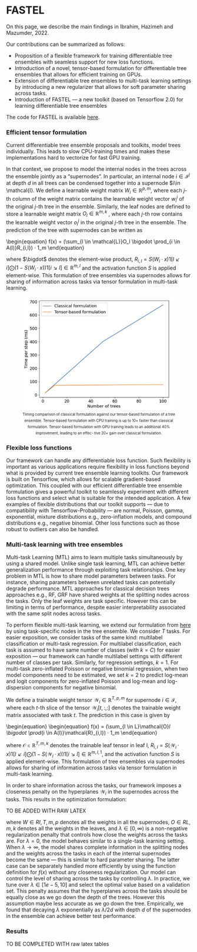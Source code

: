# FASTEL 

On this page, we describe the main findings in Ibrahim, Hazimeh and Mazumder, 2022.

Our contributions can be summarized as follows:

   - Proposition of a flexible framework for training differentiable tree ensembles with seamless support for new loss functions.
   - Introduction of a novel, tensor-based formulation for differentiable tree ensembles that allows for efficient training on GPUs.
   - Extension of differentiable tree ensembles to multi-task learning settings by introducing a new regularizer that allows for soft parameter sharing across tasks.
   - Introduction of FASTEL — a new toolkit (based on Tensorflow 2.0) for learning differentiable tree ensembles

The code for FASTEL is available [here](https://github.com/ShibalIbrahim/FASTEL). 

### Efficient tensor formulation

Current differentiable tree ensemble proposals and toolkits, model trees individually. This leads to slow CPU-training times and makes these implementations hard to vectorize for fast GPU training.

In that context, we propose to model the internal nodes in the trees across the ensemble jointly as a “supernodes”. In particular, an internal node $i \in \mathcal{I}^j$ at depth $d$ in all trees can be condensed together into a supernode $i\in \mathcal{I}. We define a learnable weight matrix $W_i \in \mathbb{R}^{p,m}$, where each $j$-th column of the weight matrix contains the learnable weight vector $w_i^j$ of the original $j$-th tree in the ensemble. Similarly, the leaf nodes are defined to store a learnable weight matrix $O_l \in \mathbb{R}^{m,k}$ , where each $j$-th row contains the learnable weight vector $o_l^j$ in the original $j$-th tree in the ensemble. The prediction of the tree with supernodes can be written as

\begin{equation}
f(x) = (\sum_{l \in \mathcal{L}}O_l \bigodot \prod_{i \in A(l)}R_{i,l}) · 1_m
\end{equation}

where $\bigdot$ denotes the element-wise product, $R_{i,l}= S(W_i ·x)1[l \swarrow i]\bigodot(1 − S(W_i ·x))1[i \searrow l] \in \mathbb{R}^{m,l}$ and the activation function $S$ is applied element-wise. This formulation of tree ensembles via supernodes allows for sharing of information across tasks via tensor formulation in multi-task learning.

<figure align="middle">
  <img src="img/fastel/efficientvector.png" width="700" />
  <figcaption> <span style="font-size:0.7em;">Timing comparison of classical formulation against our tensor-based formulation of a tree ensemble. Tensor-based formulation with CPU training is up to 10× faster than classical formulation. Tensor-based formulation with GPU training leads to an additional 40% improvement, leading to an effec- tive 20× gain over classical formulation.</span>  </figcaption>
</figure>

### Flexible loss functions

Our framework can handle any differentiable loss function. Such flexibility is important as various applications require flexibility in loss functions beyond what is provided by current tree ensemble learning toolkits. Our framework is built on Tensorflow, which allows for scalable gradient-based optimization. This coupled with our efficient differentiable tree ensemble formulation gives a powerful toolkit to seamlessly experiment with different loss functions and select what is suitable for the intended application. A few examples of flexible distributions that our toolkit supports — due to compatibility with Tensorflow-Probability — are normal, Poisson, gamma, exponential, mixture distributions e.g., zero-inflation models, and compound distributions e.g., negative binomial. Other loss functions such as those robust to outliers can also be handled.


### Multi-task learning with tree ensembles

Multi-task Learning (MTL) aims to learn multiple tasks simultaneously by using a shared model. Unlike single task learning, MTL can achieve better generalization performance through exploiting task relationships. One key problem in MTL is how to share model parameters between tasks. For instance, sharing parameters between unrelated tasks can potentially degrade performance. MTL approaches for classical decision trees approaches e.g., RF, GRF have shared weights at the splitting nodes across the tasks. Only the leaf weights are task specific. However this can be limiting in terms of performance, despite easier interpretability associated with the same split nodes across tasks.

To perform flexible multi-task learning, we extend our formulation from [here](#efficient-tensor-formulation) by using task-specific nodes in the tree ensemble. We consider $T$ tasks. For easier exposition, we consider tasks of the same kind: multilabel classification or multi-task regression. For multilabel classification, each task is assumed to have same number of classes (with $k = C$) for easier exposition — our framework can handle multilabel settings with different number of classes per task. Similarly, for regression settings, $k = 1$. For multi-task zero-inflated Poisson or negative binomial regression, when two model components need to be estimated, we set $k = 2$ to predict log-mean and logit components for zero-inflated Poisson and log-mean and log-dispersion components for negative binomial.

We define a trainable weight tensor $\mathcal{W}_i \in \mathbb{R}^{T,p,m}$ for supernode $i \in \mathcal{I}$, where each $t$-th slice of the tensor $\mathcal{W}_i[t, :, :]$ denotes the trainable weight matrix associated with task $t$. The prediction in this case is given by

\begin{equation}
\begin{equation}
f(x) = (\sum_{l \in L}\mathcal{O}_l \bigodot \prod_{i \in A(l)}\mathcal{R}_{i,l}) · 1_m
\end{equation}

where $\mathcal{O} \in \mathbb{R}^{T,m,k}$ denotes the trainable leaf tensor in leaf l, $R_{i,l}= S(\mathcal{W}_i ·x)1[l \swarrow i]\bigodot(1 − S(\mathcal{W}_i ·x))1[i \searrow l] \in \mathbb{R}^{m,l,1}$, and the activation function $S$ is applied element-wise. This formulation of tree ensembles via supernodes allows for sharing of information across tasks via tensor formulation in multi-task learning.

In order to share information across the tasks, our framework imposes a closeness penalty on the hyperplanes $\mathcal{W}_i$ in the supernodes across the tasks. This results in the optimization formulation:

TO BE ADDED WITH RAW LATEX

where $W \in RI,T,m,p$ denotes all the weights in all the supernodes, $O ∈ RL,m,k$ denotes all the weights in the leaves, and $λ ∈ [0, ∞)$ is a non-negative regularization penalty that controls how close the weights across the tasks are. For $λ = 0$, the model behaves similar to a single-task learning setting. When $λ → ∞$, the model shares complete information in the splitting nodes and the weights across the tasks in each of the internal supernodes become the same — this is similar to hard parameter sharing. The latter case can be separately handled more efficiently by using the function definition for $f (x )$ without any closeness regularization. Our model can control the level of sharing across the tasks by controlling $λ$. In practice, we tune over $λ ∈ [1e − 5, 10]$ and select the optimal value based on a validation set. This penalty assumes that the hyperplanes across the tasks should be equally close as we go down the depth of the trees. However this assumption maybe less accurate as we go down the tree. Empirically, we found that decaying $λ$ exponentially as $λ/2d$ with depth $d$ of the supernodes in the ensemble can achieve better test performance.


### Results
TO BE COMPLETED WITH raw latex tables 